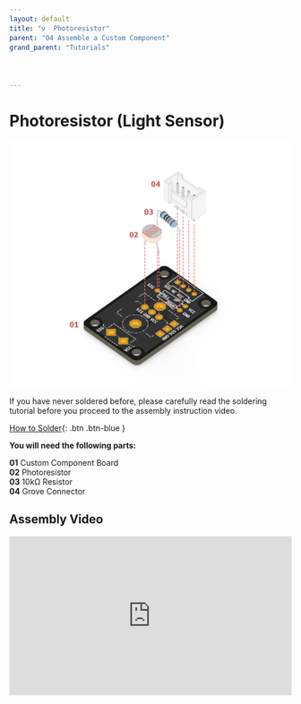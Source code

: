 ```yaml
---
layout: default
title: "v  Photoresistor"
parent: "04 Assemble a Custom Component"
grand_parent: "Tutorials"



---
```


# Photoresistor (Light Sensor)

![Custom Photoresistor](assets/tutorial4/exploded/photores.png)

If you have never soldered before, please carefully read the soldering tutorial before you proceed to the assembly instruction video.

[How to Solder](soldering){: .btn .btn-blue } 



**You will need the following parts:**

**01** Custom Component Board<br>
**02** Photoresistor<br>
**03** 10kΩ Resistor<br>
**04** Grove Connector<br>

## Assembly Video

<div style="padding:56.25% 0 0 0;position:relative;"><iframe src="https://player.vimeo.com/video/699459099?h=b8be21a3a2&amp;badge=0&amp;autopause=0&amp;player_id=0&amp;app_id=58479" frameborder="0" allow="autoplay; fullscreen; picture-in-picture" allowfullscreen style="position:absolute;top:0;left:0;width:100%;height:100%;" title="Photoresistor"></iframe></div><script src="https://player.vimeo.com/api/player.js"></script>

